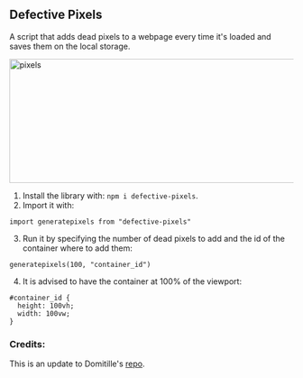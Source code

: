 Defective Pixels
----------
A script that adds dead pixels to a webpage every time it's loaded and saves them on the local storage.

<img style="object-fit: cover; height: 220px; width: 100vw; max-width: 100%; display: inline-block;" alt="pixels" src="https://user-images.githubusercontent.com/20107875/224478468-ed87a6ff-a533-477a-ba44-2f3d62cde8e6.gif">


1. Install the library with: `npm i defective-pixels`.
2. Import it with: 

```
import generatepixels from "defective-pixels"
```

3. Run it by specifying the number of dead pixels to add and the id of the container where to add them: 

```
generatepixels(100, "container_id")
```

4. It is advised to have the container at 100% of the viewport:

```
#container_id {
  height: 100vh;
  width: 100vw;
}
```

### Credits:

This is an update to Domitille's [repo](https://github.com/domitille-f451/defective-pixels).